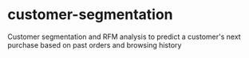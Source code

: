 # customer-segmentation
Customer segmentation and RFM analysis to predict a customer's next purchase based on past orders and browsing history
